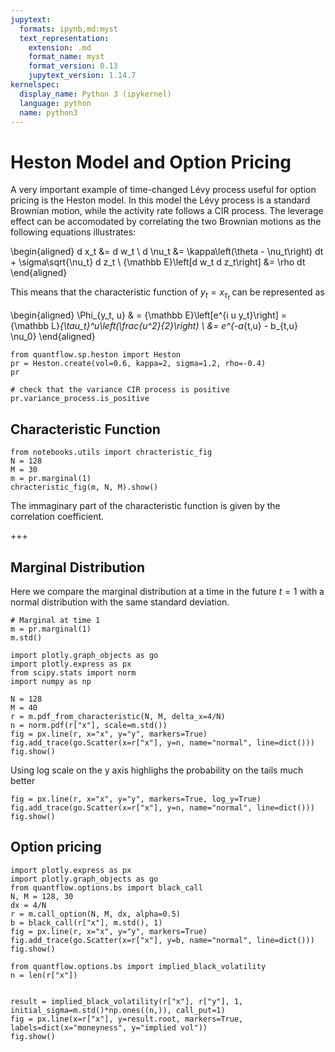 ```yaml
---
jupytext:
  formats: ipynb,md:myst
  text_representation:
    extension: .md
    format_name: myst
    format_version: 0.13
    jupytext_version: 1.14.7
kernelspec:
  display_name: Python 3 (ipykernel)
  language: python
  name: python3
---
```


# Heston Model and Option Pricing

A very important example of time-changed Lévy process useful for option pricing is the Heston model. In this model the Lévy process is a standard Brownian motion, while the activity rate follows a CIR process. The leverage effect can be accomodated by correlating the two Brownian motions as the following equations illustrates:

\begin{aligned}
    d x_t &= d w_t \\
    d \nu_t &= \kappa\left(\theta - \nu_t\right) dt + \sigma\sqrt{\nu_t} d z_t \\
    {\mathbb E}\left[d w_t d z_t\right] &= \rho dt
\end{aligned}

This means that the characteristic function of $y_t=x_{\tau_t}$ can be represented as

\begin{aligned}
    \Phi_{y_t, u} & = {\mathbb E}\left[e^{i u y_t}\right] = {\mathbb L}_{\tau_t}^u\left(\frac{u^2}{2}\right) \\
     &= e^{-a_{t,u} - b_{t,u} \nu_0}
\end{aligned}

```{code-cell} ipython3
from quantflow.sp.heston import Heston
pr = Heston.create(vol=0.6, kappa=2, sigma=1.2, rho=-0.4)
pr
```

```{code-cell} ipython3
# check that the variance CIR process is positive
pr.variance_process.is_positive
```

## Characteristic Function

```{code-cell} ipython3
from notebooks.utils import chracteristic_fig
N = 128
M = 30
m = pr.marginal(1)
chracteristic_fig(m, N, M).show()
```

The immaginary part of the characteristic function is given by the correlation coefficient.

+++

## Marginal Distribution

Here we compare the marginal distribution at a time in the future $t=1$ with a normal distribution with the same standard deviation.

```{code-cell} ipython3
# Marginal at time 1
m = pr.marginal(1)
m.std()
```

```{code-cell} ipython3
import plotly.graph_objects as go
import plotly.express as px
from scipy.stats import norm
import numpy as np

N = 128
M = 40
r = m.pdf_from_characteristic(N, M, delta_x=4/N)
n = norm.pdf(r["x"], scale=m.std())
fig = px.line(r, x="x", y="y", markers=True)
fig.add_trace(go.Scatter(x=r["x"], y=n, name="normal", line=dict()))
fig.show()
```

Using log scale on the y axis highlighs the probability on the tails much better

```{code-cell} ipython3
fig = px.line(r, x="x", y="y", markers=True, log_y=True)
fig.add_trace(go.Scatter(x=r["x"], y=n, name="normal", line=dict()))
fig.show()
```

## Option pricing

```{code-cell} ipython3
import plotly.express as px
import plotly.graph_objects as go
from quantflow.options.bs import black_call
N, M = 128, 30
dx = 4/N
r = m.call_option(N, M, dx, alpha=0.5)
b = black_call(r["x"], m.std(), 1)
fig = px.line(r, x="x", y="y", markers=True)
fig.add_trace(go.Scatter(x=r["x"], y=b, name="normal", line=dict()))
fig.show()
```

```{code-cell} ipython3
from quantflow.options.bs import implied_black_volatility
n = len(r["x"])


result = implied_black_volatility(r["x"], r["y"], 1, initial_sigma=m.std()*np.ones((n,)), call_put=1)
fig = px.line(x=r["x"], y=result.root, markers=True, labels=dict(x="moneyness", y="implied vol"))
fig.show()
```

```{code-cell} ipython3

```

```{code-cell} ipython3

```

